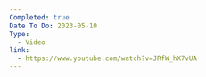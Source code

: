 ```yaml
---
Completed: true
Date To Do: 2023-05-10
Type:
  - Video
link:
  - https://www.youtube.com/watch?v=JRfW_hX7vUA
---
```

